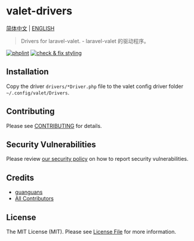 # valet-drivers

[简体中文](README-zh_CN.md) | [ENGLISH](README.md)

> Drivers for laravel-valet. - laravel-valet 的驱动程序。

[![phplint](https://github.com/guanguans/valet-drivers/actions/workflows/phplint.yml/badge.svg)](https://github.com/guanguans/valet-drivers/actions/workflows/phplint.yml)
[![check & fix styling](https://github.com/guanguans/valet-drivers/actions/workflows/php-cs-fixer.yml/badge.svg)](https://github.com/guanguans/valet-drivers/actions/workflows/php-cs-fixer.yml)

## Installation

Copy the driver `drivers/*Driver.php` file to the valet config driver folder `~/.config/valet/Drivers`.

## Contributing

Please see [CONTRIBUTING](.github/CONTRIBUTING.md) for details.

## Security Vulnerabilities

Please review [our security policy](../../security/policy) on how to report security vulnerabilities.

## Credits

* [guanguans](https://github.com/guanguans)
* [All Contributors](../../contributors)

## License

The MIT License (MIT). Please see [License File](LICENSE) for more information.
